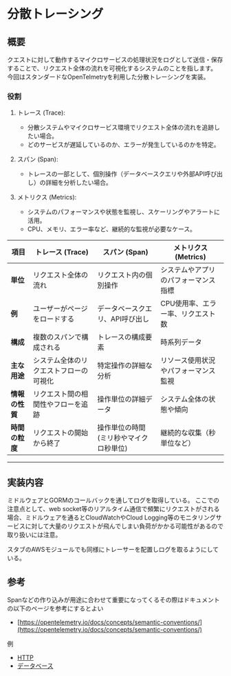 # 分散トレーシング

## 概要

クエストに対して動作するマイクロサービスの処理状況をログとして送信・保存することで、リクエスト全体の流れを可視化するシステムのことを指します。
今回はスタンダードなOpenTelmetryを利用した分散トレーシングを実装。

### 役割

1. トレース (Trace):
   - 分散システムやマイクロサービス環境でリクエスト全体の流れを追跡したい場合。
   - どのサービスが遅延しているのか、エラーが発生しているのかを特定。

2. スパン (Span):
   - トレースの一部として、個別操作（データベースクエリや外部API呼び出し）の詳細を分析したい場合。

3. メトリクス (Metrics):
   - システムのパフォーマンスや状態を監視し、スケーリングやアラートに活用。
   - CPU、メモリ、エラー率など、継続的な監視が必要なケース。

| **項目**         | **トレース (Trace)**                          | **スパン (Span)**                           | **メトリクス (Metrics)**                     |
|-------------------|----------------------------------------------|--------------------------------------------|---------------------------------------------|
| **単位**         | リクエスト全体の流れ                         | リクエスト内の個別操作                      | システムやアプリのパフォーマンス指標          |
| **例**           | ユーザーがページをロードする                 | データベースクエリ、API呼び出し             | CPU使用率、エラー率、リクエスト数             |
| **構成**         | 複数のスパンで構成される                     | トレースの構成要素                          | 時系列データ                                  |
| **主な用途**     | システム全体のリクエストフローの可視化         | 特定操作の詳細な分析                        | リソース使用状況やパフォーマンス監視          |
| **情報の性質**   | リクエスト間の相関性やフローを追跡           | 操作単位の詳細データ                        | システム全体の状態や傾向                     |
| **時間の粒度**   | リクエストの開始から終了                     | 操作単位の時間 (ミリ秒やマイクロ秒単位)      | 継続的な収集（秒単位など）                   |

---

## 実装内容

ミドルウェアとGORMのコールバックを通してログを取得している。
ここでの注意点として、web socket等のリアルタイム通信で頻繁にリクエストがされる場合、ミドルウェアを通るとCloudWatchやCloud Logging等のモニタリングサービスに対して大量のリクエストが飛んでしまい負荷がかかる可能性があるので取り扱いには注意。

スタブのAWSモジュールでも同様にトレーサーを配置しログを取るようにしている。


## 参考

Spanなどの作り込みが用途に合わせて重要になってくるその際はドキュメントの以下のページを参考にするとよい

- [https://opentelemetry.io/docs/concepts/semantic-conventions/](https://opentelemetry.io/docs/concepts/semantic-conventions/)

例
- [HTTP](https://opentelemetry.io/docs/specs/semconv/http/http-spans/)
- [データベース](https://opentelemetry.io/docs/specs/semconv/attributes-registry/db/)




